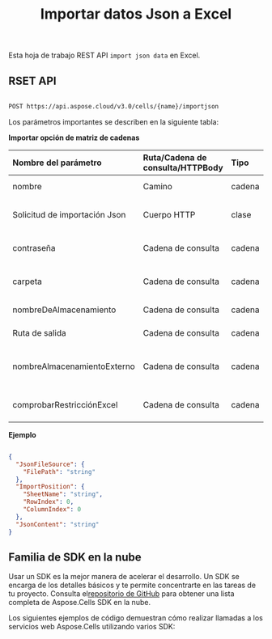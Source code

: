 ﻿---
title: Importar datos Json a Excel
second_title: Aspose.Cells Cloud Documen
linktitle: Importar JSO
type: docs
url: /es/import-json-data-into-excel/
aliases: [ /import/json/]
keywords: Import Json data into Excel
description: Aspose.Cells Cloud REST API admite la importación de datos de matrices de cadenas a archivos Excel. El SDK admite varios lenguajes de desarrollo, como Android, C#, Go, Java, NodeJS, Perl, PHP, Python, Ruby y Swift.
weight: 40
kwords: Excel, Office Nube, REST API, Hoja de cálculo, PDF, CSV, Json, Markdown, Importar datos Json a Excel
---
Esta hoja de trabajo REST API `import json data` en Excel.

## RSET API

```bash

POST https://api.aspose.cloud/v3.0/cells/{name}/importjson

```

Los parámetros importantes se describen en la siguiente tabla:

**Importar opción de matriz de cadenas**

|Nombre del parámetro| Ruta/Cadena de consulta/HTTPBody|Tipo|Descripción|
|:- |:- |:- |:- |
| nombre| Camino| cadena| El nombre del libro de trabajo|
| Solicitud de importación Json| Cuerpo HTTP| clase| Solicitud de importación json.|
| contraseña| Cadena de consulta| cadena| La contraseña del libro de trabajo.|
| carpeta| Cadena de consulta| cadena| Carpeta del libro de trabajo original.|
| nombreDeAlmacenamiento| Cadena de consulta| cadena| Nombre de almacenamiento.|
| Ruta de salida| Cadena de consulta| cadena| Ruta del archivo de salida.|
| nombreAlmacenamientoExterno| Cadena de consulta| cadena| Nombre de almacenamiento para el archivo de salida.|
| comprobarRestricciónExcel| Cadena de consulta| cadena| Consulte la restricción Excel.|

**Ejemplo**

```json

{
  "JsonFileSource": {
    "FilePath": "string"
  },
  "ImportPosition": {
    "SheetName": "string",
    "RowIndex": 0,
    "ColumnIndex": 0
  },
  "JsonContent": "string"
}

```

## Familia de SDK en la nube

 Usar un SDK es la mejor manera de acelerar el desarrollo. Un SDK se encarga de los detalles básicos y te permite concentrarte en las tareas de tu proyecto. Consulta el[repositorio de GitHub](https://github.com/aspose-cells-cloud) para obtener una lista completa de Aspose.Cells SDK en la nube.

Los siguientes ejemplos de código demuestran cómo realizar llamadas a los servicios web Aspose.Cells utilizando varios SDK:
